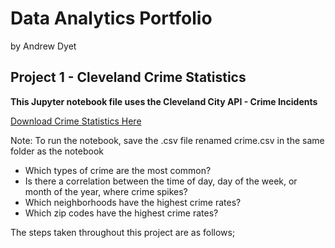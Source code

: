 # Data Analytics Portfolio
by Andrew Dyet


## Project 1 - Cleveland Crime Statistics

**This Jupyter notebook file uses the Cleveland City API - Crime Incidents**

[Download Crime Statistics Here](https://data.clevelandohio.gov/datasets/c749e34199c1425cbbc5959308658ec3_0/explore?location=41.370816%2C-81.632583%2C10.60)

Note: To run the notebook, save the .csv file renamed crime.csv in the same folder as the notebook

- Which types of crime are the most common?
- Is there a correlation between the time of day, day of the week, or month of the year, where crime spikes?
- Which neighborhoods have the highest crime rates?
- Which zip codes have the highest crime rates?

The steps taken throughout this project are as follows;
